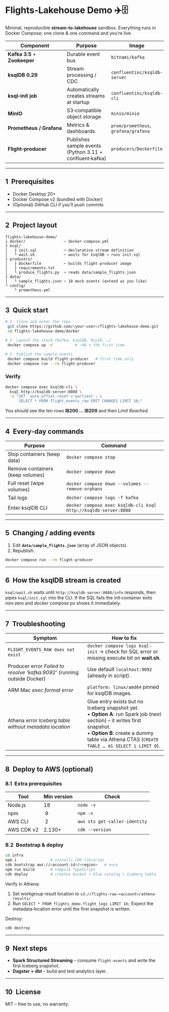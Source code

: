 # Flights‑Lakehouse Demo ✈️🗄️

Minimal, reproducible **stream‑to‑lakehouse** sandbox.  Everything runs in Docker Compose; one clone & one command and you’re live.

| Component                     | Purpose                                                 | Image                                |
| ----------------------------- | ------------------------------------------------------- | ------------------------------------ |
| **Kafka 3.5** + **Zookeeper** | Durable event bus                                       | `bitnami/kafka`                      |
| **ksqlDB 0.29**               | Stream processing / CDC                                 | `confluentinc/ksqldb-server`         |
| **ksql‑init job**             | Automatically creates streams at startup                | `confluentinc/ksqldb-cli`            |
| **MinIO**                     | S3‑compatible object storage                            | `minio/minio`                        |
| **Prometheus / Grafana**      | Metrics & dashboards                                    | `prom/prometheus`, `grafana/grafana` |
| **Flight‑producer**           | Publishes sample events (Python 3.11 + confluent‑kafka) | `producers/Dockerfile`               |

---

## 1  Prerequisites

* Docker Desktop 20+
* Docker Compose v2 (bundled with Docker)
* (Optional) GitHub CLI if you’ll push commits

---

## 2  Project layout

```
flights‑lakehouse‑demo/
├ docker/                 ─ docker‑compose.yml
├ ksql/
│   ├ init.sql            ─ declarative stream definition
│   └ wait.sh             ─ waits for ksqlDB → runs init.sql
├ producers/
│   ├ Dockerfile          ─ builds flight‑producer image
│   ├ requirements.txt
│   └ produce_flights.py  ─ reads data/sample_flights.json
├ data/
│   └ sample_flights.json ─ 10 mock events (extend as you like)
└ config/
    └ prometheus.yml
```

---

## 3  Quick start

```bash
# 1  Clone and enter the repo
 git clone https://github.com/<your‑user>/flights‑lakehouse‑demo.git
 cd flights‑lakehouse‑demo/docker

# 2  Launch the stack (Kafka, ksqlDB, MinIO, …)
 docker compose up -d          # ~40 s the first time

# 3  Publish the sample events
 docker compose build flight-producer   # first time only
 docker compose run --rm flight-producer
```

### Verify

```bash
docker compose exec ksqldb-cli \
  ksql http://ksqldb-server:8088 \
  -e "SET 'auto.offset.reset'='earliest'; \
      SELECT * FROM flight_events_raw EMIT CHANGES LIMIT 10;"
```

You should see the ten rows **IB200 … IB209** and then *Limit Reached*.

---

## 4  Every‑day commands

| Purpose                          | Command                                                         |
| -------------------------------- | --------------------------------------------------------------- |
| Stop containers (keep data)      | `docker compose stop`                                           |
| Remove containers (keep volumes) | `docker compose down`                                           |
| Full reset (wipe volumes)        | `docker compose down --volumes --remove-orphans`                |
| Tail logs                        | `docker compose logs -f kafka`                                  |
| Enter ksqlDB CLI                 | `docker compose exec ksqldb-cli ksql http://ksqldb-server:8088` |

---

## 5  Changing / adding events

1. Edit **`data/sample_flights.json`** (array of JSON objects).
2. Republish:

```bash
docker compose run --rm flight-producer
```

---

## 6  How the ksqlDB stream is created

`ksql/wait.sh` waits until `http://ksqldb-server:8088/info` responds, then pipes
`ksql/init.sql` into the CLI. If the SQL fails the init‑container exits non‑zero
and *docker compose ps* shows it immediately.

---

## 7  Troubleshooting

| Symptom                                                                  | How to fix                                                                                                                                                                                                                 |
| ------------------------------------------------------------------------ | -------------------------------------------------------------------------------------------------------------------------------------------------------------------------------------------------------------------------- |
| `FLIGHT_EVENTS_RAW does not exist`                                       | `docker compose logs ksql-init` → check for SQL error or missing execute bit on **wait.sh**.                                                                                                                               |
| Producer error *Failed to resolve 'kafka:9092'* (running outside Docker) | Use default `localhost:9092` (already in script).                                                                                                                                                                          |
| ARM Mac *exec format error*                                              | `platform: linux/amd64` pinned for ksqlDB images.                                                                                                                                                                          |
| Athena error *Iceberg table without metadata location*                   | Glue entry exists but no Iceberg snapshot yet.<br>• **Option A**: run Spark job (next section) – it writes first snapshot.<br>• **Option B**: create a dummy table via Athena CTAS (`CREATE TABLE … AS SELECT 1 LIMIT 0`). |

---

## 8  Deploy to AWS (optional)

### 8.1  Extra prerequisites

| Tool       | Min version | Check                         |
| ---------- | ----------- | ----------------------------- |
| Node.js    | 18          | `node -v`                     |
| npm        |  9          | `npm -v`                      |
| AWS CLI    |  2          | `aws sts get-caller-identity` |
| AWS CDK v2 | 2.130+      | `cdk --version`               |

### 8.2  Bootstrap & deploy

```bash
cd infra
npm i               # installs CDK libraries
cdk bootstrap aws://<account-id>/<region>   # once
npm run build       # compile TypeScript
cdk deploy          # creates bucket + Glue catalog + Iceberg table
```

Verify in Athena:

1. Set workgroup result location to `s3://flights-raw-<account>/athena-results/`
2. Run `SELECT * FROM flights_demo.flight_legs LIMIT 10;`
   Expect the metadata‑location error until the first snapshot is written.

Destroy:

```bash
cdk destroy
```

---

## 9  Next steps

* **Spark Structured Streaming** – consume `flight-events` and write the first Iceberg snapshot.
* **Dagster + dbt** – build and test analytics layer.

---

## 10  License

MIT – free to use, no warranty.
